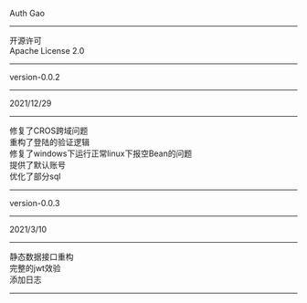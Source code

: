 Auth Gao
<hr>
开源许可<br>
Apache License 2.0
<hr>
version-0.0.2
<hr>
2021/12/29
<hr>
修复了CROS跨域问题<br>
重构了登陆的验证逻辑<br>
修复了windows下运行正常linux下报空Bean的问题<br>
提供了默认账号<br>
优化了部分sql<br>
<hr>
version-0.0.3
<hr>
2021/3/10
<hr>
静态数据接口重构<br>
完整的jwt效验<br>
添加日志<br>
<hr>
